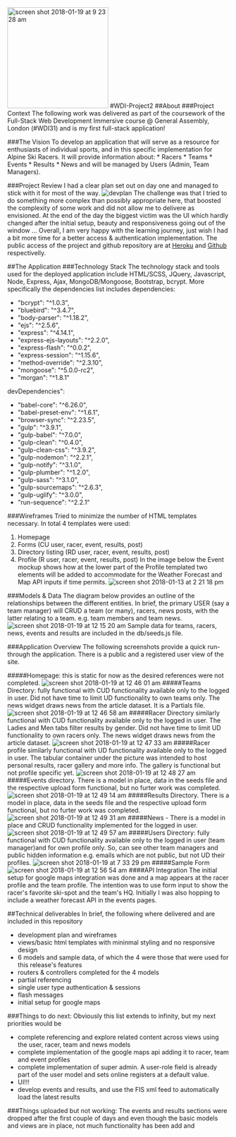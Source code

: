 <img width="229" alt="screen shot 2018-01-19 at 9 23 28 am" src="https://user-images.githubusercontent.com/9730370/35146615-747a61de-fd03-11e7-929a-2adec45d0553.png">
#WDI-Project2
##About
###Project Context
The following work was delivered as part of the coursework of the Full-Stack Web Development Immersive course @ General Assembly, London (#WDI31) and is my first full-stack application!

###The Vision
To develop an application that will serve as a resource for enthusiasts of  individual sports, and in this specific implementation for Alpine Ski Racers. It will provide information about:
	* Racers
	* Teams
	* Events
	* Results
	* News
and will be managed by Users (Admin, Team Managers).

###Project Review
I had a clear plan set out on day one and managed to stick with it for most of the way.
![devplan](https://user-images.githubusercontent.com/9730370/35150222-791f450c-fd11-11e7-8121-ba3240f2f3c7.png)
The challenge was that I tried to do something more complex than possibly appropriate here, that boosted the complexity of some work and did not allow me to delivere as envisioned. At the end of the day the biggest victim was the UI which hardly changed after the initial setup, beauty and responsiveness going out of the window ... Overall, I am very happy with the learning journey, just wish I had a bit more time for a better access & authentication implementation.
The public access of the project and github repository are at
[Heroku](https://immense-temple-93342.herokuapp.com/) and [Github](https://github.com/kgiant/wdi-project2) respectivelly.


##The Application
###Technology Stack
The technology stack and tools used for the deployed application include HTML/SCSS, JQuery, Javascript, Node, Express, Ajax, MongoDB/Mongoose, Bootstrap, bcrypt. More specifically the dependencies list includes
dependencies:
* "bcrypt": "^1.0.3",
* "bluebird": "^3.4.7",
* "body-parser": "^1.18.2",
* "ejs": "^2.5.6",
* "express": "^4.14.1",
* "express-ejs-layouts": "^2.2.0",
* "express-flash": "^0.0.2",
* "express-session": "^1.15.6",
* "method-override": "^2.3.10",
* "mongoose": "^5.0.0-rc2",
* "morgan": "^1.8.1"

devDependencies": 
* "babel-core": "^6.26.0",
* "babel-preset-env": "^1.6.1",
* "browser-sync": "^2.23.5",
* "gulp": "^3.9.1",
* "gulp-babel": "^7.0.0",
* "gulp-clean": "^0.4.0",
* "gulp-clean-css": "^3.9.2",
* "gulp-nodemon": "^2.2.1",
* "gulp-notify": "^3.1.0",
* "gulp-plumber": "^1.2.0",
* "gulp-sass": "^3.1.0",
* "gulp-sourcemaps": "^2.6.3",
* "gulp-uglify": "^3.0.0",
* "run-sequence": "^2.2.1"

###Wireframes
Tried to minimize the number of HTML templates necessary. In total 4 templates were used:
1. Homepage
2. Forms (CU user, racer, event, results, post)
3. Directory listing (RD user, racer, event, results, post)
4. Profile (R user, racer, event, results, post)
In the image below the Event mockup shows how at the lower part of the Profile templated two elements will be added to accommodate for the Weather Forecast and Map API inputs if time permits.
![screen shot 2018-01-13 at 2 21 18 pm](https://user-images.githubusercontent.com/9730370/35149651-e652ae1e-fd0e-11e7-925c-d5dcfe46fad5.png)

###Models & Data
The diagram below provides an outline of the relationships between the different entities. In brief, the primary USER (say a team manager) will CRUD a team (or many), racers, news posts, with the latter relating to a team. e.g. team members and team news.
![screen shot 2018-01-19 at 12 15 20 am](https://user-images.githubusercontent.com/9730370/35149591-98386aac-fd0e-11e7-8071-4076f5ea6afb.png)
Sample data for teams, racers, news, events and results are included in the db/seeds.js file.

###Application Overview
The following screenshots provide a quick run-through the application. There is a public and a registered user view of the site.

#####Homepage: this is static for now as the desired references were not completed.
![screen shot 2018-01-19 at 12 46 01 am](https://user-images.githubusercontent.com/9730370/35149655-e69799a2-fd0e-11e7-8092-8e5d37ce13d1.png)
#####Teams Directory: fully functional with CUD functionality available only to the logged in user. Did not have time to limit UD functionality to own teams only. The news widget draws news from the article dataset. It is a Partials file.
![screen shot 2018-01-19 at 12 46 58 am](https://user-images.githubusercontent.com/9730370/35149656-e6b42004-fd0e-11e7-9f87-d9e7e11d6841.png)
#####Racer Directory similarly functional with CUD functionality available only to the logged in user. The Ladies and Men tabs filter results by gender. Did not have time to limit UD functionality to own racers only. The news widget draws news from the article dataset. 
![screen shot 2018-01-19 at 12 47 33 am](https://user-images.githubusercontent.com/9730370/35149657-e6cef55a-fd0e-11e7-8a07-544246b5141b.png)
#####Racer profile similarly functional with UD functionality available only to the logged in user. The tabular container under the picture was intended to host personal results, racer gallery and more info. The gallery is functional but not profile specific yet.
![screen shot 2018-01-19 at 12 48 27 am](https://user-images.githubusercontent.com/9730370/35149658-e6e9da96-fd0e-11e7-8998-5b56b26646e1.png)
#####Events directory. There is a model in place, data in the seeds file and the respective upload form functional, but no furter work was completed.
![screen shot 2018-01-19 at 12 49 14 am](https://user-images.githubusercontent.com/9730370/35149659-e6fec1ea-fd0e-11e7-9b90-67be2295c83d.png)
#####Results Directory. There is a model in place, data in the seeds file and the respective upload form functional, but no furter work was completed.
![screen shot 2018-01-19 at 12 49 31 am](https://user-images.githubusercontent.com/9730370/35149660-e71592b2-fd0e-11e7-8563-a6848ebce74c.png)
#####News - There is a model in place and CRUD functionality implemented for the logged in user.
![screen shot 2018-01-19 at 12 49 57 am](https://user-images.githubusercontent.com/9730370/35149661-e73cd124-fd0e-11e7-9f10-799fac7c8115.png)
#####Users Directory: fully functional with CUD functionality available only to the logged in user (team manager)and for own profile only. So, can see other team managers and public hidden information e.g. emails which are not public, but not UD their profiles. 
![screen shot 2018-01-19 at 7 33 29 pm](https://user-images.githubusercontent.com/9730370/35168139-c4b48b7e-fd4f-11e7-8203-f8f406d19c73.png)
#####Sample Form
![screen shot 2018-01-19 at 12 56 54 am](https://user-images.githubusercontent.com/9730370/35149663-e8391484-fd0e-11e7-971d-38086e606a8c.png)
####API Integration
The initial setup for google maps integration was done and a map appears at the racer profile and the team profile. The intention was to use form input to show the racer's favorite ski-spot and the team's HQ. Initially I was also hopping to include a weather forecast API in the events pages.

##Technical deliverables
In brief, the following where delivered and are included in this repository
* development plan and wireframes
* views/basic html templates with mininmal styling and no responsive design
* 6 models and sample data, of which the 4 were those that were used for this release's features
* routers & controllers completed for the 4 models
* partial referencing
* single user type authentication & sessions
* flash messages
* initial setup for google maps


###Things to do next:
Obviously this list extends to infinity, but my next priorities would be
* complete referencing and explore related content across views using the user, racer, team and news models
* complete implementation of the google maps api adding it to racer, team and event profiles
* complete implementation of super admin. A user-role field is already part of the user model and sets online registers at a default value.
* UI!!!
* develop events and results, and use the FIS xml feed to automatically load the latest results


###Things uploaded but not working:
The events and results sections were dropped after the first couple of days and even though the basic models and views are in place, not much functionality has been add and 